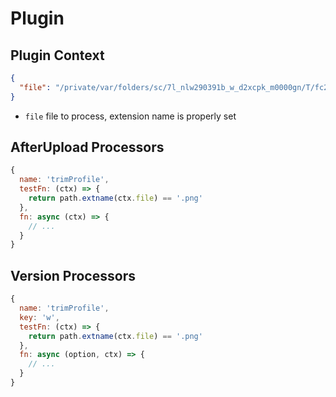 # Plugin

## Plugin Context

```json
{
  "file": "/private/var/folders/sc/7l_nlw290391b_w_d2xcpk_m0000gn/T/fc20d973c30e9c0b55043dfde0a92500.png"
}
```

* `file` file to process, extension name is properly set

## AfterUpload Processors

```javascript
{
  name: 'trimProfile',
  testFn: (ctx) => {
    return path.extname(ctx.file) == '.png'
  },
  fn: async (ctx) => {
    // ...
  }
}
```

## Version Processors

```javascript
{
  name: 'trimProfile',
  key: 'w',
  testFn: (ctx) => {
    return path.extname(ctx.file) == '.png'
  },
  fn: async (option, ctx) => {
    // ...
  }
}
```
